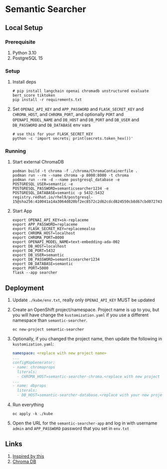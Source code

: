# Semantic Searcher

## Local Setup

### Prerequisite

1. Python 3.10
2. PostgreSQL 15

### Setup

1. Install deps

    ```shell
    # pip install langchain openai chromadb unstructured evaluate bert_score tiktoken
    pip install -r requirements.txt
    ```

2. Set `OPENAI_API_KEY` and `APP_PASSWORD` and `FLASK_SECRET_KEY` and `CHROMA_HOST`, and `CHROMA_PORT`, and optionally `PORT` and `OPENAPI_MODEL_NAME` and `DB_HOST` and `DB_PORT` and `DB_USER` and `DB_PASSWORD` and `DB_DATABASE` env vars

    ```shell
    # use this for your FLASK_SECRET_KEY
    python -c 'import secrets; print(secrets.token_hex())'
    ```

### Running

1. Start external ChromaDB

    ```shell
    podman build -t chroma -f ./chroma/ChromaContainerfile .
    podman run --rm --name chroma -p 8000:8000 -t chroma
    podman run --rm -d --name postgresql_database -e POSTGRESQL_USER=semantic -e POSTGRESQL_PASSWORD=semanticsearcher1234 -e POSTGRESQL_DATABASE=semantic -p 5432:5432 registry.redhat.io/rhel9/postgresql-15@sha256:410041a14a3064d020bf2ec8572c2d62cdcd824550cb8d67cbd072743d0123c0
    ```

2. Start App

    ```shell
    export OPENAI_API_KEY=sk-replaceme
    export APP_PASSWORD=replaceme
    export FLASK_SECRET_KEY=replacemealso
    export CHROMA_HOST=localhost
    export CHROMA_PORT=8000
    export OPENAPI_MODEL_NAME=text-embedding-ada-002
    export DB_HOST=localhost
    export DB_PORT=5432
    export DB_USER=semantic
    export DB_PASSWORD=semanticsearcher1234
    export DB_DATABASE=semantic
    export PORT=5000
    flask --app searcher
    ```

## Deployment

1. Update `./kube/env.txt`, really only `OPENAI_API_KEY` MUST be updated

2. Create an OpenShift project/namespace.  Project name is up to you, but you will have change the `kustomization.yaml` if you use a different namespace than `semantic-searcher`.

    ```shell
    oc new-project semantic-searcher
    ```

3. Optionally, if you changed the project name, then update the following in `kustomization.yaml`:

    ```yaml
    namespace: <replace with new project name>
    ...
    configMapGenerator:
    - name: chromaprops
      literals:
      - CHROMA_HOST=semantic-searcher-chroma.<replace with new project name>.svc.cluster.local
    ...
    - name: dbprops
      literals:
      - DB_HOST=semantic-searcher-database.<replace with your new project name>.svc.cluster.local
    ```

4.  Run everything

    ```shell
    oc apply -k ./kube
    ```

5.  Open the URL for the `semantic-searcher-app` and log in with username `admin` and `APP_PASSWORD` password that you set in `env.txt`


## Links

1. [Inspired by this](https://github.com/redhat-et/foundation-models-for-documentation/blob/master/notebooks/langchain-openai.ipynb)
2. [Chroma DB](https://python.langchain.com/en/latest/modules/indexes/vectorstores/examples/chroma.html)
